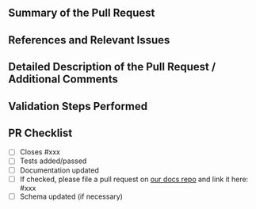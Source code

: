 ## Summary of the Pull Request

## References and Relevant Issues

## Detailed Description of the Pull Request / Additional Comments

## Validation Steps Performed

## PR Checklist
- [ ] Closes #xxx
- [ ] Tests added/passed
- [ ] Documentation updated
 - [ ] If checked, please file a pull request on [our docs repo](https://github.com/MicrosoftDocs/terminal) and link it here: #xxx
- [ ] Schema updated (if necessary)
